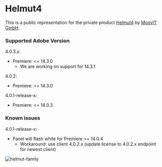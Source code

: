 # Helmut4
This is a public representation for the private product [Helmut4](https://helmut.tools) by [MoovIT GmbH](https://www.moovit.de).

### Supported Adobe Version
4.0.3.x:
- Premiere: <= 14.3.0
  - We are working on support for 14.3.1

4.0.2:
- Premiere: <= 14.3.0

4.0.1-release-x: 
- Premiere: <= 14.0.3

### Known issues
4.0.1-release-x:
- Panel will flash white for Premiere >= 14.0.4
  - Workaround: use client 4.0.2.x (update license to 4.0.2.x endpoint for newest client)

![helmut-family](https://sev.moovit24.de/uploads/TW9vdklUIEdtYkg/OxHA6b6M3JAoqhup7HTVSUgew9Tt0DP66E8JJZSFe0v8xxDoRfxYuOzzl9g5jR3ElGWTcsuu6NQ1xjS3VlpOdRNDco5vmnP1vVbW/Helmut-4-Family-Logo-2.png)

